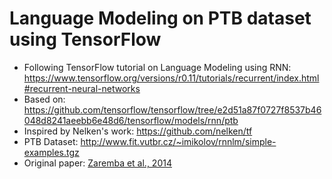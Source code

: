 # Language Modeling on PTB dataset using TensorFlow


* Following TensorFlow tutorial on Language Modeling using RNN: https://www.tensorflow.org/versions/r0.11/tutorials/recurrent/index.html#recurrent-neural-networks 
* Based on: https://github.com/tensorflow/tensorflow/tree/e2d51a87f0727f8537b46048d8241aeebb6e48d6/tensorflow/models/rnn/ptb
* Inspired by Nelken's work: https://github.com/nelken/tf
* PTB Dataset: http://www.fit.vutbr.cz/~imikolov/rnnlm/simple-examples.tgz
* Original paper: [Zaremba et al., 2014](https://arxiv.org/abs/1409.2329)


